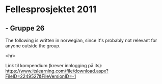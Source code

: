 # Fellesprosjektet 2011 #
## - Gruppe 26 ##

The following is written in norwegian, since it's probably not relevant for anyone outside the group.


&lt;hr&gt;



Link til kompendium (krever innlogging på its): https://www.itslearning.com/file/download.aspx?FileID=2249527&FileVersionID=-1